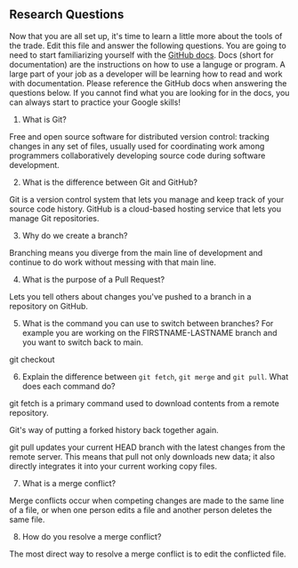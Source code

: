 ## Research Questions 

Now that you are all set up, it's time to learn a little more about the tools of the trade. Edit this file and answer the following questions. You are going to need to start familiarizing yourself with the [GitHub docs](https://docs.github.com/en). Docs (short for documentation) are the instructions on how to use a languge or program. A large part of your job as a developer will be learning how to read and work with documentation. Please reference the GitHub docs when answering the questions below. If you cannot find what you are looking for in the docs, you can always start to practice your Google skills!

1. What is Git?

 Free and open source software for distributed version control: tracking changes in any set of files, usually used for coordinating work among programmers collaboratively developing source code during software development.

2. What is the difference between Git and GitHub?

Git is a version control system that lets you manage and keep track of your source code history. GitHub is a cloud-based hosting service that lets you manage Git repositories.

3. Why do we create a branch?

Branching means you diverge from the main line of development and continue to do work without messing with that main line.

4. What is the purpose of a Pull Request?

Lets you tell others about changes you've pushed to a branch in a repository on GitHub.

5. What is the command you can use to switch between branches? For example you are working on the FIRSTNAME-LASTNAME branch and you want to switch back to main.

git checkout

6. Explain the difference between `git fetch`, `git merge` and `git pull`. What does each command do?

git fetch is a primary command used to download contents from a remote repository.

Git's way of putting a forked history back together again.

git pull updates your current HEAD branch with the latest changes from the remote server. This means that pull not only downloads new data; it also directly integrates it into your current working copy files.

7. What is a merge conflict?

Merge conflicts occur when competing changes are made to the same line of a file, or when one person edits a file and another person deletes the same file.

8. How do you resolve a merge conflict?
   
The most direct way to resolve a merge conflict is to edit the conflicted file. 
